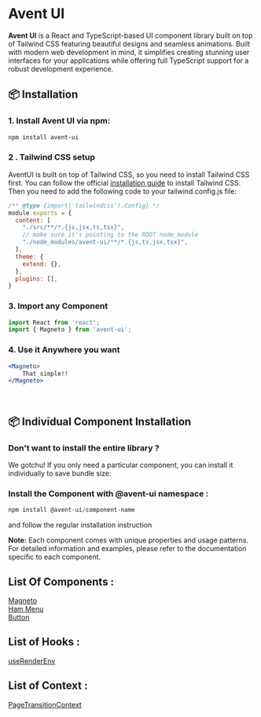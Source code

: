 # Avent UI

**Avent UI** is a React and TypeScript-based UI component library built on top of Tailwind CSS featuring beautiful designs and seamless animations. Built with modern web development in mind, it simplifies creating stunning user interfaces for your applications while offering full TypeScript support for a robust development experience.


## 📦 Installation

### 1. Install Avent UI via npm:

```bash
npm install avent-ui
```

### 2 . Tailwind CSS setup 

AventUI is built on top of Tailwind CSS, so you need to install Tailwind CSS first. You can follow the official [installation guide](https://tailwindcss.com/docs/installation) to install Tailwind CSS. Then you need to add the following code to your tailwind.config.js file:
```jsx
/** @type {import('tailwindcss').Config} */
module.exports = {
  content: [
    "./src/**/*.{js,jsx,ts,tsx}",
    // make sure it's pointing to the ROOT node_module
    "./node_modules/avent-ui/**/*.{js,ts,jsx,tsx}",
  ],
  theme: {
    extend: {},
  },
  plugins: [],
}

```

### 3. Import any Component

```jsx
import React from 'react';
import { Magneto } from 'avent-ui';

```
### 4. Use it Anywhere you want

```jsx
<Magneto>
    That simple!!
</Magneto>
```
<br/>

## 📦 Individual Component Installation
### Don't want to install the entire library ?
We gotchu! If you only need a particular component, you can install it individually to save bundle size:

### Install the Component with @avent-ui namespace :

```jsx
npm install @avent-ui/component-name
```
and follow the regular installation instruction <br/>

 **Note:** Each component comes with unique properties and usage patterns. For detailed information and examples, please refer to the documentation specific to each component.

 ## List Of Components : 
 [Magneto ](src/components/Magneto/README.md) <br/>
 [Ham Menu](src/components/ham-menu/README.md) <br/>
 [Button](src/components/Button/README.md) <br/>

 ## List of Hooks :
 [useRenderEnv](src/hooks/useRenderEnv/README.md)

 ## List of Context : 
 [PageTransitionContext](src/context/Page%20Transition/README.md)

